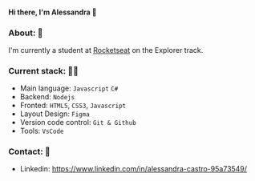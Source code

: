 #### Hi there, I'm Alessandra 👋

### About: :rocket:
I'm currently a student at [Rocketseat](https://app.rocketseat.com.br/) on the Explorer track.

### Current stack: :technologist:
- Main language: `Javascript` `C#`
- Backend: `Nodejs`
- Fronted: `HTML5`, `CSS3`, `Javascript`
- Layout Design: `Figma`
- Version code control: `Git & Github`
- Tools: `VsCode` 

### Contact: :iphone:
- Linkedin: https://www.linkedin.com/in/alessandra-castro-95a73549/
  



